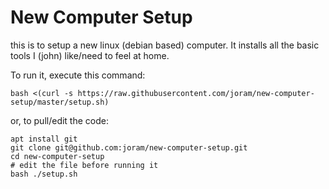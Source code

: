 # New Computer Setup
this is to setup a new linux (debian based) computer.
It installs all the basic tools I (john) like/need to feel at home.


To run it, execute this command:
```
bash <(curl -s https://raw.githubusercontent.com/joram/new-computer-setup/master/setup.sh)
```

or, to pull/edit the code:
```
apt install git
git clone git@github.com:joram/new-computer-setup.git
cd new-computer-setup
# edit the file before running it
bash ./setup.sh
```